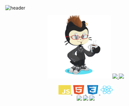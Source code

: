 ![header](https://capsule-render.vercel.app/api?type=waving&color=000&height=230&section=header&text=Olá,%20eu%20sou%20Will.&fontSize=70&fontColor=fff&animation=fadeIn&fontAlignY=38&desc=Front-end%20Developer&descAlignY=55&descAlign=62&)

<!-- [![Typing SVG](https://readme-typing-svg.demolab.com?font=Fira+Code&pause=1000&color=000&center=true&vCenter=true&width=500&lines=Front-end+Developer)](https://git.io/typing-svg) -->

<div align="center">
  <img width="200px" height="200px" src="./img/readme-char.png/"/>

  <a href="https://github.com/renovatt">
  <img height="165em" src="https://github-readme-stats.vercel.app/api?username=renovatt&show_icons=true&theme=dark&include_all_commits=true&count_private=true"/>

  <img height="165em" src="https://github-readme-stats.vercel.app/api/top-langs/?username=renovatt&layout=compact&langs_count=7&theme=dark"/>
</div>

<div align="center"><br>
  <img alt="W-Js" height="30" width="40" src="https://raw.githubusercontent.com/devicons/devicon/master/icons/javascript/javascript-plain.svg">
  <img alt="W-HTML" height="30" width="40" src="https://raw.githubusercontent.com/devicons/devicon/master/icons/html5/html5-original.svg">
  <img alt="W-CSS" height="30" width="40" src="https://raw.githubusercontent.com/devicons/devicon/master/icons/css3/css3-original.svg">
  <img alt="W-React" height="30" width="40" src="https://raw.githubusercontent.com/devicons/devicon/master/icons/react/react-original.svg">
</div>

<div align="center"> 
  <a href="https://www.linkedin.com/in/renovatt/" target="_blank"><img src="https://img.shields.io/badge/-LinkedIn-%230077B5?style=for-the-badge&logo=linkedin&logoColor=white" target="_blank"></a> 
  <a href = "mailto:wlymes@gmail.com"><img src="https://img.shields.io/badge/-Gmail-%23333?style=for-the-badge&logo=gmail&logoColor=white" target="_blank"></a>
  <a href="https://www.twitch.tv/lordzethy" target="_blank"><img src="https://img.shields.io/badge/Twitch-9146FF?style=for-the-badge&logo=twitch&logoColor=white" target="_blank"></a>
</div>
 
  <!-- ![Snake animation](https://github.com/renovatt/renovatt/blob/output/github-contribution-grid-snake.svg) -->
 

<!-- <div style="display: inline_block"><br>
  <img align="center" alt="W-Js" height="30" width="40" src="https://raw.githubusercontent.com/devicons/devicon/master/icons/javascript/javascript-plain.svg">
  <img align="center" alt="W-HTML" height="30" width="40" src="https://raw.githubusercontent.com/devicons/devicon/master/icons/html5/html5-original.svg">
  <img align="center" alt="W-CSS" height="30" width="40" src="https://raw.githubusercontent.com/devicons/devicon/master/icons/css3/css3-original.svg">
  <img align="center" alt="W-React" height="30" width="40" src="https://raw.githubusercontent.com/devicons/devicon/master/icons/react/react-original.svg">
</div> -->


